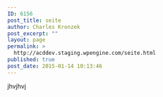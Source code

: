 ```yaml
---
ID: 6156
post_title: seite
author: Charles Kronzek
post_excerpt: ""
layout: page
permalink: >
  http://acddev.staging.wpengine.com/seite.html
published: true
post_date: 2015-01-14 10:13:46
---
```

jhvjhvj